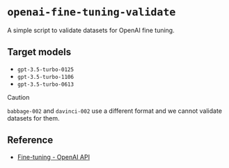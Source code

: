 # `openai-fine-tuning-validate`

A simple script to validate datasets for OpenAI fine tuning. 

## Target models

- `gpt-3.5-turbo-0125`
- `gpt-3.5-turbo-1106`
- `gpt-3.5-turbo-0613`

> [!CAUTION]
> `babbage-002` and `davinci-002` use a different format and we cannot validate datasets for them.

## Reference

- [Fine-tuning - OpenAI API](https://platform.openai.com/docs/guides/fine-tuning/preparing-your-dataset)

